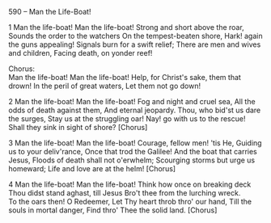 590 – Man the Life-Boat!


1
Man the life-boat!  Man the life-boat!
Strong and short above the roar,
Sounds the order to the watchers
On the tempest-beaten shore,
Hark!  again the guns appealing!
Signals burn for a swift relief;
There are men and wives and children,
Facing death, on yonder reef!

Chorus:  
Man the life-boat!  Man the life-boat!
Help, for Christ's sake, them that drown!
In the peril of great waters,
Let them not go down!

2
Man the life-boat!  Man the life-boat!
Fog and night and cruel sea,
All the odds of death against them,
And eternal jeopardy.
Thou, who bid'st us dare the surges,
Stay us at the struggling oar!
Nay!  go with us to the rescue!
Shall they sink in sight of shore?  [Chorus]

3
Man the life-boat!  Man the life-boat!
Courage, fellow men!  'tis He,
Guiding us to your deliv'rance,
Once that trod the Galilee!
And the boat that carries Jesus,
Floods of death shall not o'erwhelm;
Scourging storms but urge us homeward;
Life and love are at the helm!  [Chorus]

4
Man the life-boat!  Man the life-boat!
Think how once on breaking deck
Thou didst stand aghast, till Jesus
Bro't thee from the lurching wreck.  
To the oars then!  O Redeemer,
Let Thy heart throb thro' our hand,
Till the souls in mortal danger,
Find thro' Thee the solid land.  [Chorus]

